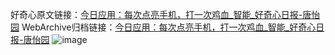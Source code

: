 好奇心原文链接：[今日应用：每次点亮手机，打一次鸡血_智能_好奇心日报-唐怡园](https://www.qdaily.com/articles/8867.html)
WebArchive归档链接：[今日应用：每次点亮手机，打一次鸡血_智能_好奇心日报-唐怡园](http://web.archive.org/web/20180101011815/http://www.qdaily.com:80/articles/8867.html)
![image](http://ww3.sinaimg.cn/large/007d5XDpgy1g3ve114uyyj30u035hqsn)